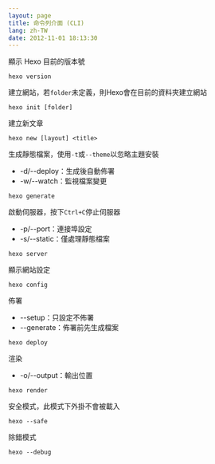 ```yaml
---
layout: page
title: 命令列介面 (CLI)
lang: zh-TW
date: 2012-11-01 18:13:30
---
```


顯示 Hexo 目前的版本號

``` plain
hexo version
```

建立網站，若`folder`未定義，則Hexo會在目前的資料夾建立網站

``` plain
hexo init [folder]
```

建立新文章

``` plain
hexo new [layout] <title>
```

生成靜態檔案，使用`-t`或`--theme`以忽略主題安裝

- -d/--deploy：生成後自動佈署
- -w/--watch：監視檔案變更

``` plain
hexo generate
```

啟動伺服器，按下`Ctrl+C`停止伺服器

- -p/--port：連接埠設定
- -s/--static：僅處理靜態檔案

``` plain
hexo server
```

顯示網站設定

``` plain
hexo config
```

佈署

- --setup：只設定不佈署
- --generate：佈署前先生成檔案

``` plain
hexo deploy
```

渲染

- -o/--output：輸出位置

``` plain
hexo render
```

安全模式，此模式下外掛不會被載入

``` plain
hexo --safe
```

除錯模式

``` plain
hexo --debug
```